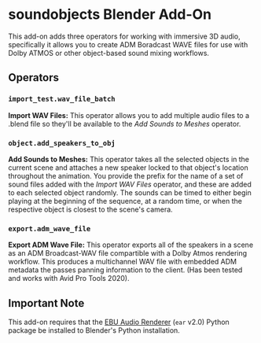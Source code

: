 # soundobjects Blender Add-On

This add-on adds three operators for working with immersive 3D audio, specifically it allows you to create ADM Boradcast
WAVE files for use with Dolby ATMOS or other object-based sound mixing workflows.

## Operators

### `import_test.wav_file_batch`

**Import WAV Files:** This operator allows you to add multiple audio files to a .blend file so they'll be available to
the *Add Sounds to Meshes* operator.

### `object.add_speakers_to_obj`

**Add Sounds to Meshes:** This operator takes all the selected objects in the current scene and attaches a new speaker 
locked to that object's location throughout the animation. You provide the prefix for the name of a set of sound files
added with the _Import WAV Files_ operator, and these are added to each selected object randomly. The sounds can be 
timed to either begin playing at the beginning of the sequence, at a random time, or when the respective object is
closest to the scene's camera.

### `export.adm_wave_file`

**Export ADM Wave File:** This operator exports all of the speakers in a scene as an ADM Broadcast-WAV file compartible
with a Dolby Atmos rendering workflow. This produces a multichannel WAV file with embedded ADM metadata the passes
panning information to the client. (Has been tested and works with Avid Pro Tools 2020).


## Important Note

This add-on requires that the [EBU Audio Renderer](https://github.com/ebu/ebu_adm_renderer) (`ear` v2.0) Python package be installed to Blender's Python installation.
